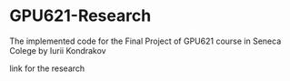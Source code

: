 # GPU621-Research
The implemented code for the Final Project of GPU621 course in Seneca Colege by Iurii Kondrakov

link for the research
